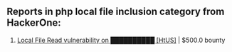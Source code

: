 ## Reports in php local file inclusion category from HackerOne:

1. [Local File Read vulnerability on ██████████ [HtUS]](https://hackerone.com/reports/1624670) | $500.0 bounty

